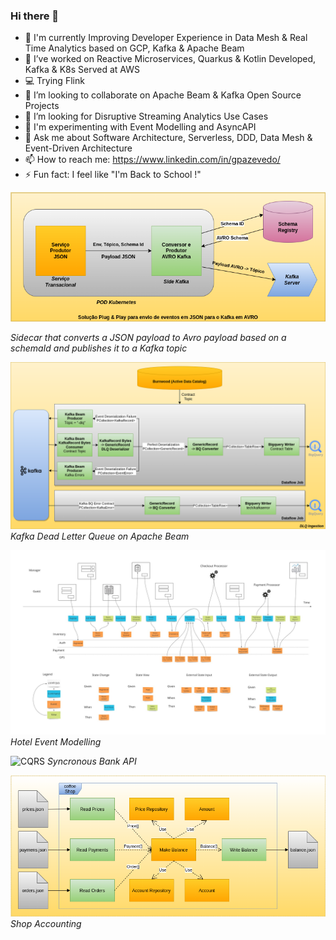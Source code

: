 ### Hi there 👋

- 🔭 I'm currently Improving Developer Experience in Data Mesh & Real Time Analytics based on GCP, Kafka & Apache Beam
- 🌱 I’ve worked on Reactive Microservices, Quarkus & Kotlin Developed, Kafka & K8s Served at AWS
- 💻 Trying Flink
- 👯 I’m looking to collaborate on Apache Beam & Kafka Open Source Projects
- 🤔 I’m looking for Disruptive Streaming Analytics Use Cases
- 🚀 I'm experimenting with Event Modelling and AsyncAPI
- 💬 Ask me about Software Architecture, Serverless, DDD, Data Mesh & Event-Driven Architecture
- 📫 How to reach me: https://www.linkedin.com/in/gpazevedo/
- ⚡ Fun fact: I feel like "I'm Back to School !"

![Side Kafka](./Side-Kafka-Kabanize.png)

*Sidecar that converts a JSON payload to Avro payload based on a schemaId and publishes it to a Kafka topic*

![Kafka DLQ on Apache Beam](./Beam_Kafka_DLQ.png)
*Kafka Dead Letter Queue on Apache Beam*

![Event Modelling](./blueprint.jpg)
*Hotel Event Modelling*

![CQRS](https://github.com/gpazevedo/account_api/blob/main/docs/Accounts_API.png)
*Syncronous Bank API*

![ETL Hexagonal](./CoffeeShop_Architecture.png) <br>
*Shop Accounting*
